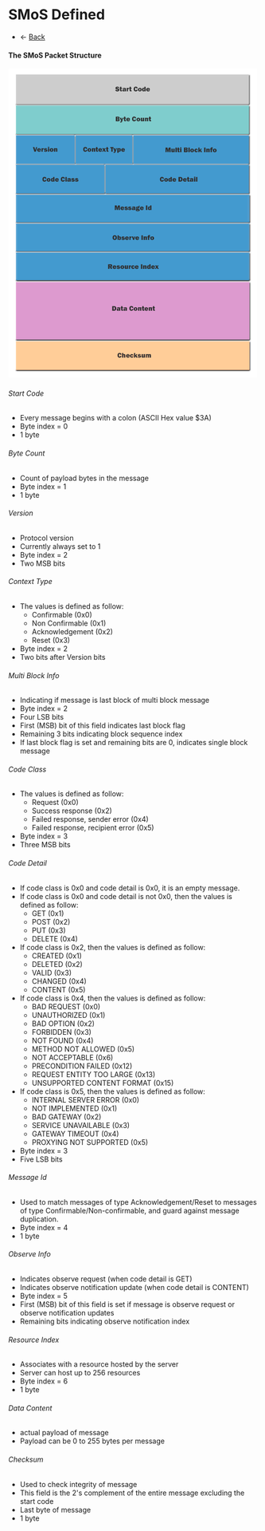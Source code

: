 # SMoS Defined

* <- [Back](README.md)

#### The SMoS Packet Structure

![SMoS Packet Structure](images/smos_packet_structure.png)

###### Start Code
  * Every message begins with a colon (ASCII Hex value $3A)
  * Byte index = 0
  * 1 byte

###### Byte Count
  * Count of payload bytes in the message
  * Byte index = 1
  * 1 byte

###### Version
  * Protocol version
  * Currently always set to 1
  * Byte index = 2
  * Two MSB bits

###### Context Type
  * The values is defined as follow:
    + Confirmable (0x0)
    + Non Confirmable (0x1)
    + Acknowledgement (0x2)
    + Reset (0x3)
  * Byte index = 2
  * Two bits after Version bits

###### Multi Block Info
  * Indicating if message is last block of multi block message 
  * Byte index = 2
  * Four LSB bits
  * First (MSB) bit of this field indicates last block flag
  * Remaining 3 bits indicating block sequence index
  * If last block flag is set and remaining bits are 0, indicates single block message

###### Code Class
  * The values is defined as follow:
    + Request (0x0)
    + Success response (0x2)
    + Failed response, sender error (0x4)
    + Failed response, recipient error (0x5)
  * Byte index = 3
  * Three MSB bits

###### Code Detail
  * If code class is 0x0 and code detail is 0x0, it is an empty message.
  * If code class is 0x0 and code detail is not 0x0, then the values is defined as follow:
    + GET (0x1)
    + POST (0x2)
    + PUT (0x3)
    + DELETE (0x4)
  * If code class is 0x2, then the values is defined as follow:
    + CREATED (0x1)
    + DELETED (0x2)
    + VALID (0x3)
    + CHANGED (0x4)
    + CONTENT (0x5)
  * If code class is 0x4, then the values is defined as follow:
    + BAD REQUEST (0x0)
    + UNAUTHORIZED (0x1)
    + BAD OPTION (0x2)
    + FORBIDDEN (0x3)
    + NOT FOUND (0x4)
    + METHOD NOT ALLOWED (0x5)
    + NOT ACCEPTABLE (0x6)
    + PRECONDITION FAILED (0x12)
    + REQUEST ENTITY TOO LARGE (0x13)
    + UNSUPPORTED CONTENT FORMAT (0x15)
  * If code class is 0x5, then the values is defined as follow:
    + INTERNAL SERVER ERROR (0x0)
    + NOT IMPLEMENTED (0x1)
    + BAD GATEWAY (0x2)
    + SERVICE UNAVAILABLE (0x3)
    + GATEWAY TIMEOUT (0x4)
    + PROXYING NOT SUPPORTED (0x5)
  * Byte index = 3
  * Five LSB bits

###### Message Id
  * Used to match messages of type Acknowledgement/Reset to messages of type Confirmable/Non-confirmable, and guard against message duplication.
  * Byte index = 4
  * 1 byte

###### Observe Info
  * Indicates observe request (when code detail is GET)
  * Indicates observe notification update (when code detail is CONTENT)
  * Byte index = 5
  * First (MSB) bit of this field is set if message is observe request or observe notification updates
  * Remaining bits indicating observe notification index

###### Resource Index
  * Associates with a resource hosted by the server
  * Server can host up to 256 resources
  * Byte index = 6
  * 1 byte

###### Data Content
  * actual payload of message
  * Payload can be 0 to 255 bytes per message

###### Checksum
  * Used to check integrity of message
  * This field is the 2's complement of the entire message excluding the start code
  * Last byte of message
  * 1 byte
